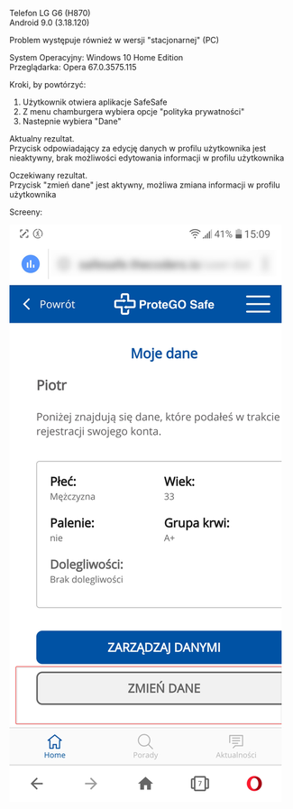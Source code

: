 Telefon LG G6 (H870)  
Android 9.0 (3.18.120)  

Problem występuje również w wersji "stacjonarnej" (PC)  

System Operacyjny: Windows 10 Home Edition  
Przeglądarka: Opera 67.0.3575.115  

Kroki, by powtórzyć:  

1. Użytkownik otwiera aplikacje SafeSafe  
2. Z menu chamburgera wybiera opcje "polityka prywatności"  
3. Nastepnie wybiera "Dane"  

Aktualny rezultat.  
Przycisk odpowiadający za edycję danych w profilu użytkownika jest nieaktywny, brak możliwości edytowania informacji w profilu użytkownika  

Oczekiwany rezultat.  
Przycisk "zmień dane" jest aktywny, możliwa zmiana informacji w profilu użytkownika  

Screeny:  

<img src="img/Brak_mozliwosci_edycji_danych.png">
  
